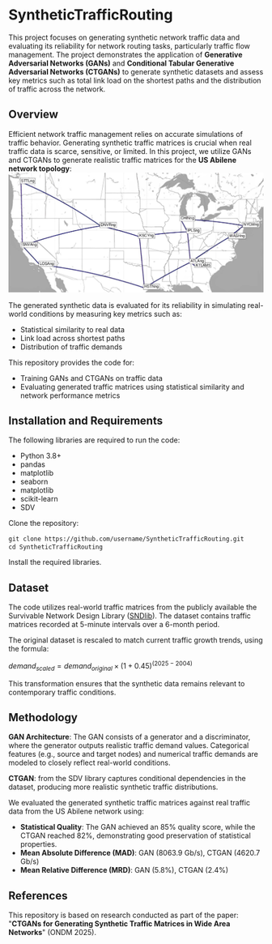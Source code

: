 # SyntheticTrafficRouting

This project focuses on generating synthetic network traffic data and evaluating its reliability for network routing tasks, particularly traffic flow management. The project demonstrates the application of **Generative Adversarial Networks (GANs)** and **Conditional Tabular Generative Adversarial Networks (CTGANs)** to generate synthetic datasets and assess key metrics such as total link load on the shortest paths and the distribution of traffic across the network. 


## Overview

Efficient network traffic management relies on accurate simulations of traffic behavior. Generating synthetic traffic matrices is crucial when real traffic data is scarce, sensitive, or limited. In this project, we utilize GANs and CTGANs to generate realistic traffic matrices for the **US Abilene network topology**:
![US Abilene network topology](images/topology.jpg)

The generated synthetic data is evaluated for its reliability in simulating real-world conditions by measuring key metrics such as:

- Statistical similarity to real data
- Link load across shortest paths
- Distribution of traffic demands


This repository provides the code for:

- Training GANs and CTGANs on traffic data
- Evaluating generated traffic matrices using statistical similarity and network performance metrics



## Installation and Requirements

The following libraries are required to run the code:

- Python 3.8+
- pandas
- matplotlib
- seaborn
- matplotlib 
- scikit-learn
- SDV

Clone the repository:

```
git clone https://github.com/username/SyntheticTrafficRouting.git
cd SyntheticTrafficRouting
```
Install the required libraries.

## Dataset

The code utilizes real-world traffic matrices from the publicly available the Survivable Network Design Library ([SNDlib](https://sndlib.put.poznan.pl/)). The dataset contains traffic matrices recorded at 5-minute intervals over a 6-month period.

The original dataset is rescaled to match current traffic growth trends, using the formula:

$demand_{scaled} = demand_{original} × (1 + 0.45)^{(2025 - 2004)}$


This transformation ensures that the synthetic data remains relevant to contemporary traffic conditions.

## Methodology

**GAN Architecture**: The GAN consists of a generator and a discriminator, where the generator outputs realistic traffic demand values. Categorical features (e.g., source and target nodes) and numerical traffic demands are modeled to closely reflect real-world conditions.

**CTGAN**: from the SDV library captures conditional dependencies in the dataset, producing more realistic synthetic traffic distributions.

We evaluated the generated synthetic traffic matrices against real traffic data from the US Abilene network using:

- **Statistical Quality**: The GAN achieved an 85% quality score, while the CTGAN reached 82%, demonstrating good preservation of statistical properties.
- **Mean Absolute Difference (MAD)**: GAN (8063.9 Gb/s), CTGAN (4620.7 Gb/s)
- **Mean Relative Difference (MRD)**: GAN (5.8%), CTGAN (2.4%)


## References

This repository is based on research conducted as part of the paper: "**CTGANs for Generating Synthetic Traffic Matrices in Wide Area Networks**" (ONDM 2025).


